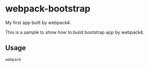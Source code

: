 # webpack-bootstrap
My first app built by webpack4.

This is a sample to show how to build bootstrap app by webpack4.

## Usage
`webpack`
